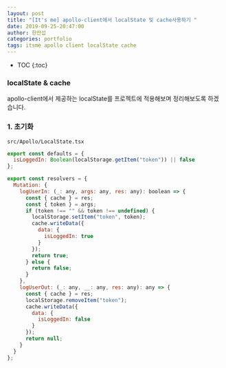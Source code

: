 ```yaml
---
layout: post
title: "[It's me] apollo-client에서 localState 및 cache사용하기 "
date: 2019-09-25-20:47:00
author: 한만섭
categories: portfolio
tags: itsme apollo client localState cache
---
```




* TOC
{:toc}




### localState & cache

apollo-client에서 제공하는 localState를 프로젝트에 적용해보며 정리해보도록 하겠습니다.  



### 1. 초기화

`src/Apollo/LocalState.tsx`

```js
export const defaults = {
  isLoggedIn: Boolean(localStorage.getItem("token")) || false
};

export const resolvers = {
  Mutation: {
    logUserIn: (_: any, args: any, res: any): boolean => {
      const { cache } = res;
      const { token } = args;
      if (token !== "" && token !== undefined) {
        localStorage.setItem("token", token);
        cache.writeData({
          data: {
            isLoggedIn: true
          }
        });
        return true;
      } else {
        return false;
      }
    },
    logUserOut: (_: any, __: any, res: any): any => {
      const { cache } = res;
      localStorage.removeItem("token");
      cache.writeData({
        data: {
          isLoggedIn: false
        }
      });
      return null;
    }
  }
};

```